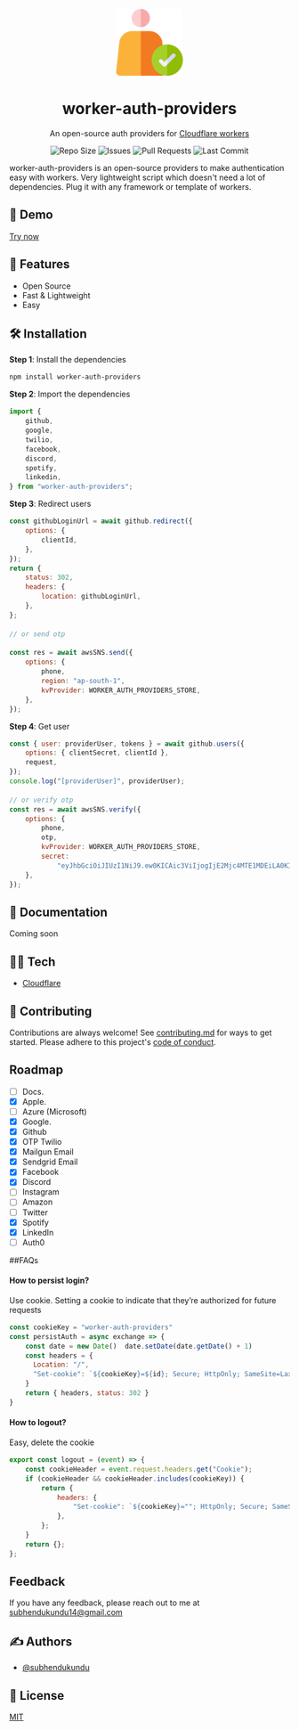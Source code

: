 <p align="center"><img src="/logo.png" alt="worker-auth-providers" width="120px"></p>

<h1 align="center">worker-auth-providers</h1>

<p align="center">
An open-source auth providers for <a href="https://workers.cloudflare.com/">Cloudflare workers</a>
</p>

<p align="center">
<img src="https://img.shields.io/github/repo-size/subhendukundu/worker-auth-providers?color=%23DA631D&label=Repo%20Size" alt="Repo Size">

<img src="https://img.shields.io/github/issues/subhendukundu/worker-auth-providers?color=%23DA631D&label=Issues" alt="Issues">

<img src="https://img.shields.io/github/issues-pr/subhendukundu/worker-auth-providers?color=%23DA631D&label=Pull%20Requests" alt="Pull Requests">

<img src="https://img.shields.io/github/last-commit/subhendukundu/worker-auth-providers?color=%23DA631D&label=Last%20Commit" alt="Last Commit">

</p>
worker-auth-providers is an open-source providers to make authentication easy with workers. Very lightweight script which doesn't need a lot of dependencies. Plug it with any framework or template of workers.

## 🚀 Demo

[Try now](https://worker-auth-providers.coolbio.workers.dev)

## 🧐 Features

- Open Source
- Fast & Lightweight
- Easy

## 🛠️ Installation

**Step 1**: Install the dependencies

```bash
npm install worker-auth-providers
```

**Step 2**: Import the dependencies

```javascript
import {
	github,
	google,
	twilio,
	facebook,
	discord,
	spotify,
	linkedin,
} from "worker-auth-providers";
```

**Step 3**: Redirect users

```javascript
const githubLoginUrl = await github.redirect({
	options: {
		clientId,
	},
});
return {
	status: 302,
	headers: {
		location: githubLoginUrl,
	},
};

// or send otp

const res = await awsSNS.send({
	options: {
		phone,
		region: "ap-south-1",
		kvProvider: WORKER_AUTH_PROVIDERS_STORE,
	},
});
```

**Step 4**: Get user

```javascript
const { user: providerUser, tokens } = await github.users({
	options: { clientSecret, clientId },
	request,
});
console.log("[providerUser]", providerUser);

// or verify otp
const res = await awsSNS.verify({
	options: {
		phone,
		otp,
		kvProvider: WORKER_AUTH_PROVIDERS_STORE,
		secret:
			"eyJhbGciOiJIUzI1NiJ9.ew0KICAic3ViIjogIjE2Mjc4MTE1MDEiLA0KICAibmFtZSI6ICJoYWFsLmluIiwNCiAgImlhdCI6ICIwMTA4MjAyMCINCn0.aNr18szvBz3Db3HAsJ-2KHYbnnHwHfK65CiZ_AWwpc0",
	},
});
```

## 📃 Documentation

Coming soon

## 👩‍💻 Tech

- [Cloudflare](https://www.cloudflare.com/)

## 🍰 Contributing

Contributions are always welcome!
See [contributing.md](contributing.md) for ways to get started.
Please adhere to this project's [code of conduct](code-of-conduct.md).

## Roadmap

- [ ] Docs.
- [x] Apple.
- [ ] Azure (Microsoft)
- [x] Google.
- [x] Github
- [x] OTP Twilio
- [x] Mailgun Email
- [x] Sendgrid Email
- [x] Facebook
- [x] Discord
- [ ] Instagram
- [ ] Amazon
- [ ] Twitter
- [x] Spotify
- [x] LinkedIn
- [ ] Auth0

##FAQs

#### How to persist login?

Use cookie. Setting a cookie to indicate that they’re authorized for future requests

```javascript
const cookieKey = "worker-auth-providers"
const persistAuth = async exchange => {
    const date = new Date()  date.setDate(date.getDate() + 1)
    const headers = {
      Location: "/",
      "Set-cookie": `${cookieKey}=${id}; Secure; HttpOnly; SameSite=Lax; Expires=${date.toUTCString()}`,
    }
    return { headers, status: 302 }
}
```

#### How to logout?

Easy, delete the cookie

```javascript
export const logout = (event) => {
	const cookieHeader = event.request.headers.get("Cookie");
	if (cookieHeader && cookieHeader.includes(cookieKey)) {
		return {
			headers: {
				"Set-cookie": `${cookieKey}=""; HttpOnly; Secure; SameSite=Lax;`,
			},
		};
	}
	return {};
};
```

## Feedback

If you have any feedback, please reach out to me at subhendukundu14@gmail.com

## ✍️ Authors

- [@subhendukundu](https://www.github.com/subhendukundu)

## 💼 License

[MIT](https://github.com/subhendukundu/worker-auth-providers/blob/main/LICENSE)
